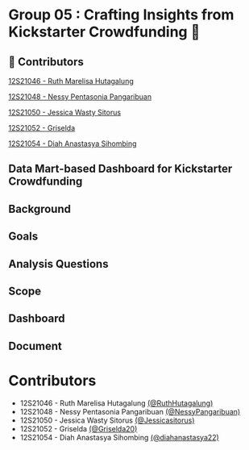 # Group 05 : Crafting Insights from Kickstarter Crowdfunding 🚀
## 	👥 Contributors
[12S21046 - Ruth Marelisa Hutagalung](https://github.com/RuthHutagalung)

[12S21048 - Nessy Pentasonia Pangaribuan](https://github.com/NessyPangaribuan)

[12S21050 - Jessica Wasty Sitorus](https://github.com/Jessicasitorus)

[12S21052 - Griselda](https://github.com/Griselda20)

[12S21054 - Diah Anastasya Sihombing](https://github.com/diahanastasya22)
## Data Mart-based Dashboard for Kickstarter Crowdfunding
## Background
## Goals
## Analysis Questions
## Scope
## Dashboard
## Document
# Contributors
+ 12S21046 - Ruth Marelisa Hutagalung [(@RuthHutagalung)](https://github.com/RuthHutagalung)<br>
+ 12S21048 - Nessy Pentasonia Pangaribuan [(@NessyPangaribuan)](https://github.com/NessyPangaribuan)<br>
+ 12S21050 - Jessica Wasty Sitorus [(@Jessicasitorus)](https://github.com/Jessicasitorus)<br>
+ 12S21052 - Griselda [(@Griselda20)](https://github.com/Griselda20)<br>
+ 12S21054 - Diah Anastasya Sihombing [(@diahanastasya22)](https://github.com/diahanastasya22
)<br>
